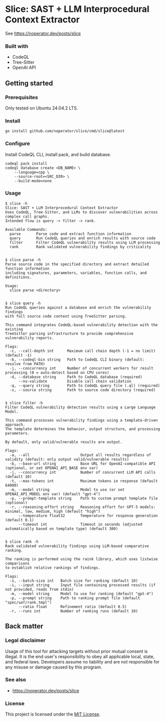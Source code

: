 # Slice: SAST + LLM Interprocedural Context Extractor

See https://noperator.dev/posts/slice

### Built with

- CodeQL
- Tree-Sitter
- OpenAI API

## Getting started

### Prerequisites

Only tested on Ubuntu 24.04.2 LTS.

### Install

```
go install github.com/noperator/slice/cmd/slice@latest
```

### Configure

Install CodeQL CLI, install pack, and build database.

```
codeql pack install
codeql database create <DB_NAME> \
    --language=cpp \
    --source-root=<SRC_DIR> \
    --build-mode=none
```

### Usage

```
$ slice -h
Slice: SAST + LLM Interprocedural Context Extractor
Uses CodeQL, Tree-Sitter, and LLMs to discover vulnerabilities across complex call graphs.
Intended flow is query -> filter -> rank.

Available Commands:
  parse       Parse code and extract function information
  query       Run CodeQL queries and enrich results with source code
  filter      Filter CodeQL vulnerability results using LLM processing
  rank        Rank validated vulnerability findings by criticality


$ slice parse -h
Parse source code in the specified directory and extract detailed function information
including signatures, parameters, variables, function calls, and definitions.

Usage:
  slice parse <directory>


$ slice query -h
Run CodeQL queries against a database and enrich the vulnerability findings
with full source code context using TreeSitter parsing.

This command integrates CodeQL-based vulnerability detection with the existing
TreeSitter parsing infrastructure to provide comprehensive vulnerability reports.

Flags:
  -c, --call-depth int      Maximum call chain depth (-1 = no limit) (default -1)
  -b, --codeql-bin string   Path to CodeQL CLI binary (default: resolve from PATH)
  -j, --concurrency int     Number of concurrent workers for result processing (0 = auto-detect based on CPU cores)
  -d, --database string     Path to CodeQL database (required)
      --no-validate         Disable call chain validation
  -q, --query string        Path to CodeQL query file (.ql) (required)
  -s, --source string       Path to source code directory (required)


$ slice filter -h
Filter CodeQL vulnerability detection results using a Large Language Model.

This command processes vulnerability findings using a template-driven approach.
The template determines the behavior, output structure, and processing parameters.

By default, only valid/vulnerable results are output.

Flags:
  -a, --all                       Output all results regardless of validity (default: only output valid/vulnerable results)
  -b, --base-url string           Base URL for OpenAI-compatible API (optional, or set OPENAI_API_BASE env var)
  -j, --concurrency int           Number of concurrent LLM API calls (default 10)
  -t, --max-tokens int            Maximum tokens in response (default 64000)
  -m, --model string              Model to use (or set OPENAI_API_MODEL env var) (default "gpt-4")
  -p, --prompt-template string    Path to custom prompt template file (optional)
  -r, --reasoning-effort string   Reasoning effort for GPT-5 models: minimal, low, medium, high (default "high")
      --temperature float32       Temperature for response generation (default 0.1)
      --timeout int               Timeout in seconds (adjusted automatically based on template type) (default 300)


$ slice rank -h
Rank validated vulnerability findings using LLM-based comparative ranking.

The ranking is performed using the raink library, which uses listwise comparisons
to establish relative rankings of findings.

Flags:
  -s, --batch-size int   Batch size for ranking (default 10)
  -i, --input string     Input file containing processed results (if not provided, reads from stdin)
  -m, --model string     Model to use for ranking (default "gpt-4")
  -p, --prompt string    Path to ranking prompt file (default "spec/uaf/rank.tmpl")
      --ratio float      Refinement ratio (default 0.5)
  -r, --runs int         Number of ranking runs (default 10)
```

## Back matter

### Legal disclaimer

Usage of this tool for attacking targets without prior mutual consent is illegal. It is the end user's responsibility to obey all applicable local, state, and federal laws. Developers assume no liability and are not responsible for any misuse or damage caused by this program.

### See also

- https://noperator.dev/posts/slice

### License

This project is licensed under the [MIT License](LICENSE).
